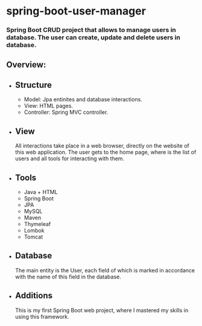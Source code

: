 # spring-boot-user-manager
<h3>Spring Boot CRUD project that allows to manage users in database. The user can create, update and delete users in database.</h3>
<h2>Overview:</h2>
<ul>
  <li><h2>Structure</h2>
    <ul>
      <li>Model: Jpa entinites and database interactions.</li>
      <li>View: HTML pages.</li>
      <li>Controller: Spring MVC controller.</li>
    </ul>
<li><h2>View</h2>
All interactions take place in a web browser, directly on the website of this web application.
The user gets to the home page, where is the list of users and all tools for interacting with them.
<li><h2>Tools</h2>
<ul>
<li>Java + HTML</li>
<li>Spring Boot</li>
<li>JPA</li>
<li>MySQL</li>
<li>Maven</li>
<li>Thymeleaf</li>
<li>Lombok</li>
<li>Tomcat</li>
</ul>
</li>
<li><h2>Database</h2>
The main entity is the User, each field of which is marked in accordance with the name of this field in the database.
<li><h2>Additions</h2>
This is my first Spring Boot web project, where I mastered my skills in using this framework.
</li>
</ul>
